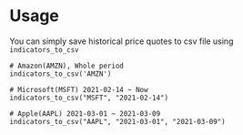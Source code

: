 # Usage
You can simply save historical price quotes to csv file using `indicators_to_csv`
```
# Amazon(AMZN), Whole period
indicators_to_csv('AMZN')

# Microsoft(MSFT) 2021-02-14 ~ Now
indicators_to_csv("MSFT", "2021-02-14")

# Apple(AAPL) 2021-03-01 ~ 2021-03-09
indicators_to_csv("AAPL", "2021-03-01", "2021-03-09")
```

